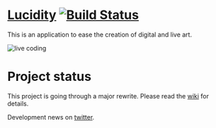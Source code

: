 # [Lucidity](https://github.com/luciditeam/lucidity/wiki/Lucidity) [![Build Status](https://travis-ci.org/luciditeam/lucidity.png)](https://travis-ci.org/luciditeam/lucidity)

This is an application to ease the creation of digital and live art.

![live coding](http://i65.tinypic.com/wk011w.png)

# Project status

This project is going through a major rewrite. Please read the [wiki](https://github.com/luciditeam/lucidity/wiki/Lucidity) for details.

Development news on [twitter](http://twitter.com/lucidityio).
